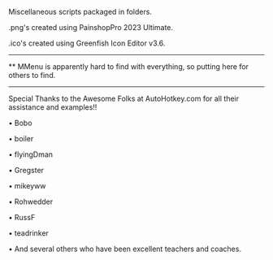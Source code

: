 Miscellaneous scripts packaged in folders. 

.png's created using PainshopPro 2023 Ultimate.

.ico's created using Greenfish Icon Editor v3.6.

___


** MMenu is apparently hard to find with everything, so putting here for others to find.

___


Special Thanks to the Awesome Folks at AutoHotkey.com for all their assistance and examples!!

• Bobo

• boiler

• flyingDman

• Gregster

• mikeyww

• Rohwedder

• RussF

• teadrinker

• And several others who have been excellent teachers and coaches. 
